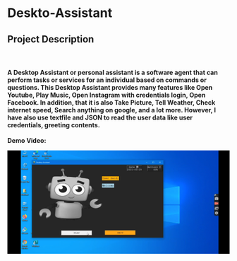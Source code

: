 # Deskto-Assistant
<h2>Project Description</h2><br/>
<h4>	A Desktop Assistant or personal assistant is a software agent that can perform tasks or services for an individual based on commands or questions.
	This Desktop Assistant provides many features like Open Youtube, Play Music, Open Instagram with credentials login, Open Facebook.
	In addition, that it is also Take Picture, Tell Weather, Check internet speed, Search anything on google, and a lot more.
	However, I have also use textfile and JSON to read the user data like user credentials, greeting contents.</h4>
  
 <b>Demo Video:</b>
 
 <a href="https://www.youtube.com/embed/6YqSKRUUtZE">
 <img src="files/thub.png" alt="image">
</a>
